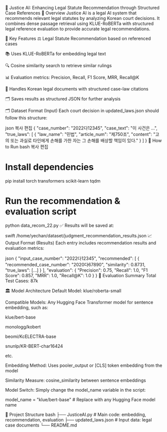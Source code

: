 🧾 Justice AI: Enhancing Legal Statute Recommendation through Structured Case References
📌 Overview
Justice AI is a legal AI system that recommends relevant legal statutes by analyzing Korean court decisions. It combines dense passage retrieval using KLUE-RoBERTa with structured legal reference evaluation to provide accurate legal recommendations.

🧠 Key Features
⚖️ Legal Statute Recommendation based on referenced cases

📚 Uses KLUE-RoBERTa for embedding legal text

🔍 Cosine similarity search to retrieve similar rulings

📊 Evaluation metrics: Precision, Recall, F1 Score, MRR, Recall@K

🧾 Handles Korean legal documents with structured case-law citations

🗂️ Saves results as structured JSON for further analysis

🗂️ Dataset Format (Input)
Each court decision in updated_laws.json should follow this structure:

json
복사
편집
{
  "case_number": "2022다12345",
  "case_text": "이 사건은 ...",
  "true_laws": [
    {
      "law_name": "민법",
      "article_num": "제750조",
      "content": "고의 또는 과실로 타인에게 손해를 가한 자는 그 손해를 배상할 책임이 있다."
    }
  ]
}
🚀 How to Run
bash
복사
편집
# Install dependencies
pip install torch transformers scikit-learn tqdm

# Run the recommendation & evaluation script
python data_recom_22.py
✅ Results will be saved at:

swift
/home/yechan/dataset/judgment_recommendation_results.json
📈 Output Format (Results)
Each entry includes recommendation results and evaluation metrics:

json
{
  "input_case_number": "2022다12345",
  "recommended": [
    {
      "recommended_case_number": "2020다67890",
      "similarity": 0.8731,
      "true_laws": [...]
    }
  ],
  "evaluation": {
    "Precision": 0.75,
    "Recall": 1.0,
    "F1 Score": 0.857,
    "MRR": 1.0,
    "Recall@K": 1.0
  }
}
🧪 Evaluation Summary
Total Test Cases: 87k

🏛️ Model Architecture
Default Model: klue/roberta-small

Compatible Models: Any Hugging Face Transformer model for sentence embedding, such as:

klue/bert-base

monologg/kobert

beomi/KcELECTRA-base

snunlp/KR-BERT-char16424

etc.

Embedding Method: Uses pooler_output or [CLS] token embedding from the model

Similarity Measure: cosine_similarity between sentence embeddings

Model Switch: Simply change the model_name variable in the script:

model_name = "klue/bert-base"  # Replace with any Hugging Face model name

📎 Project Structure
bash
├── JusticeAI.py               # Main code: embedding, recommendation, evaluation
├── updated_laws.json              # Input data: legal case documents
└── README.md
